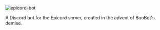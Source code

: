 ![epicord-bot](https://a.desu.sh/tnzrlj.png)

A Discord bot for the Epicord server, created in the advent of BooBot's demise.

